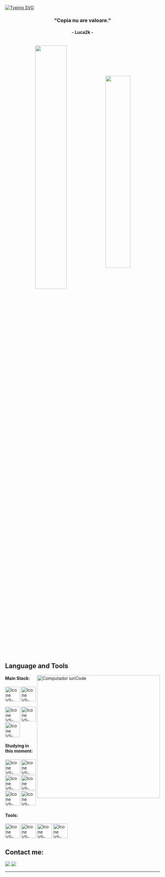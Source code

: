 [![Typing SVG](https://readme-typing-svg.herokuapp.com?color=1483f0&size=35&center=true&vCenter=true&width=1000&lines=Welcome+to+my+GitHub+profile!;My+name+is+Luca2k;I'm+Currently+Learning+Lua+and+Svelte)](https://git.io/typing-svg)

<h3 align="center">"Copia nu are valoare."</h3>
<h4 align="center">- Luca2k -</h4>

<br>

<div align="center" style="margin-bottom:200px">
 <img width=45% align="center" src="https://github-readme-stats.vercel.app/api?username=Luca2k-js&theme=white&show_icons=true" />
 <img width=40% align="center" src="https://github-readme-stats.vercel.app/api/top-langs/?username=Luca2k-js&layout=compact&theme=white" />
</div>


<br>

## Language and Tools

<img src="https://raw.githubusercontent.com/MicaelliMedeiros/micaellimedeiros/master/image/computer-illustration.png" min-width="400px" max-width="400px" width="400px" align="right" alt="Computador iuriCode">

#### Main Stack:
  [<img height="48px" width="48px" alt="Icone VS-Code" src="https://skillicons.dev/icons?i=html"/>](https://developer.mozilla.org/en-US/docs/Web/HTML)
  [<img height="48px" width="48px" alt="Icone VS-Code" src="https://skillicons.dev/icons?i=css"/>](https://developer.mozilla.org/en-US/docs/Web/CSS)

  [<img height="48px" width="48px" alt="Icone VS-Code" src="https://skillicons.dev/icons?i=vue"/>]([https://developer.mozilla.org/en-US/docs/Web/Vue](https://vuejs.org/))
    [<img height="48px" width="48px" alt="Icone VS-Code" src="https://skillicons.dev/icons?i=python"/>]([https://developer.mozilla.org/en-US/docs/Web/python](https://www.python.org//))
        [<img height="48px" width="48px" alt="Icone VS-Code" src="https://skillicons.dev/icons?i=cpp"/>]([https://developer.mozilla.org/en-US/docs/Web/cpp](https://cplusplus.com/))


#### Studying in this moment:
  [<img height="48px" width="48px" alt="Icone VS-Code" src="https://skillicons.dev/icons?i=js"/>](https://developer.mozilla.org/en-US/docs/Web/JavaScript)
  [<img height="48px" width="48px" alt="Icone VS-Code" src="https://skillicons.dev/icons?i=ts"/>](https://www.typescriptlang.org/)
    [<img height="48px" width="48px" alt="Icone VS-Code" src="https://skillicons.dev/icons?i=lua"/>]([[https://developer.mozilla.org/en-US/docs/Lua](https://www.lua.org/))
  [<img height="48px" width="48px" alt="Icone VS-Code" src="https://skillicons.dev/icons?i=mysql"/>](https://www.mysql.com/)
    [<img height="48px" width="48px" alt="Icone VS-Code" src="https://skillicons.dev/icons?i=mongodb"/>]([[https://developer.mozilla.org/en-US/docs/mongodb](https://www.mongodb.com/))
        [<img height="48px" width="48px" alt="Icone VS-Code" src="https://skillicons.dev/icons?i=svelte"/>]([[https://developer.mozilla.org/en-US/docs/svelte](https://www.mongodb.com/))

#### Tools:

  [<img height="48px" width="48px" alt="Icone VS-Code" src="https://skillicons.dev/icons?i=figma"/>](https://www.figma.com/)
  [<img height="48px" width="48px" alt="Icone VS-Code" src="https://skillicons.dev/icons?i=vscode"/>](https://code.visualstudio.com/)
  [<img height="48px" width="48px" alt="Icone VS-Code" src="https://skillicons.dev/icons?i=github"/>](https://github.com/)
  [<img height="48px" width="48px" alt="Icone VS-Code" src="https://skillicons.dev/icons?i=git"/>](https://git-scm.com/)

## Contact me:
<div>
<a href="https://www.instagram.com/luca2k.ro/" target="_blank"><img loading="lazy" src="https://img.shields.io/badge/-Instagram-%23E4405F?style=for-the-badge&logo=instagram&logoColor=white" target="_blank"></a>
<a href = "mailto: contact.luca2k@gmail.com"><img loading="lazy" src="https://img.shields.io/badge/Gmail-D14836?style=for-the-badge&logo=gmail&logoColor=white" target="_blank"></a>
</div>


------
